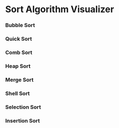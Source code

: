 # Sort Algorithm Visualizer

### Bubble Sort
### Quick Sort
### Comb Sort
### Heap Sort
### Merge Sort
### Shell Sort 
### Selection Sort
### Insertion Sort